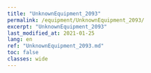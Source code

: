 ```yaml
---
title: "UnknownEquipment_2093"
permalink: /equipment/UnknownEquipment_2093/
excerpt: "UnknownEquipment_2093"
last_modified_at: 2021-01-25
lang: en
ref: "UnknownEquipment_2093.md"
toc: false
classes: wide
---
```


